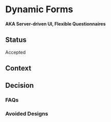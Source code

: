 # Dynamic Forms

#### AKA Server-driven UI, Flexible Questionnaires 

## Status
Accepted

## Context

## Decision

### FAQs

### Avoided Designs
